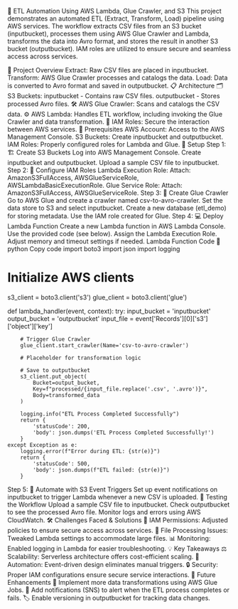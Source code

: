 
🚀 ETL Automation Using AWS Lambda, Glue Crawler, and S3
This project demonstrates an automated ETL (Extract, Transform, Load) pipeline using AWS services. The workflow extracts CSV files from an S3 bucket (inputbucket), processes them using AWS Glue Crawler and Lambda, transforms the data into Avro format, and stores the result in another S3 bucket (outputbucket). IAM roles are utilized to ensure secure and seamless access across services.

🌟 Project Overview
Extract: Raw CSV files are placed in inputbucket.
Transform: AWS Glue Crawler processes and catalogs the data.
Load: Data is converted to Avro format and saved in outputbucket.
📋 Architecture
🗂️ S3 Buckets:
inputbucket - Contains raw CSV files.
outputbucket - Stores processed Avro files.
🛠️ AWS Glue Crawler: Scans and catalogs the CSV data.
⚙️ AWS Lambda: Handles ETL workflow, including invoking the Glue Crawler and data transformation.
🔐 IAM Roles: Secure the interaction between AWS services.
🔧 Prerequisites
AWS Account: Access to the AWS Management Console.
S3 Buckets: Create inputbucket and outputbucket.
IAM Roles: Properly configured roles for Lambda and Glue.
🚀 Setup
Step 1: 🏗️ Create S3 Buckets
Log into AWS Management Console.
Create inputbucket and outputbucket.
Upload a sample CSV file to inputbucket.
Step 2: 🔐 Configure IAM Roles
Lambda Execution Role:
Attach: AmazonS3FullAccess, AWSGlueServiceRole, AWSLambdaBasicExecutionRole.
Glue Service Role:
Attach: AmazonS3FullAccess, AWSGlueServiceRole.
Step 3: 🔄 Create Glue Crawler
Go to AWS Glue and create a crawler named csv-to-avro-crawler.
Set the data store to S3 and select inputbucket.
Create a new database (etl_demo) for storing metadata.
Use the IAM role created for Glue.
Step 4: 💻 Deploy Lambda Function
Create a new Lambda function in AWS Lambda Console.
Use the provided code (see below).
Assign the Lambda Execution Role.
Adjust memory and timeout settings if needed.
Lambda Function Code 📄
python
Copy code
import boto3
import json
import logging

# Initialize AWS clients
s3_client = boto3.client('s3')
glue_client = boto3.client('glue')

def lambda_handler(event, context):
    try:
        input_bucket = 'inputbucket'
        output_bucket = 'outputbucket'
        input_file = event['Records'][0]['s3']['object']['key']

        # Trigger Glue Crawler
        glue_client.start_crawler(Name='csv-to-avro-crawler')
        
        # Placeholder for transformation logic
        
        # Save to outputbucket
        s3_client.put_object(
            Bucket=output_bucket,
            Key=f"processed/{input_file.replace('.csv', '.avro')}",
            Body=transformed_data
        )
        
        logging.info("ETL Process Completed Successfully")
        return {
            'statusCode': 200,
            'body': json.dumps('ETL Process Completed Successfully!')
        }
    except Exception as e:
        logging.error(f"Error during ETL: {str(e)}")
        return {
            'statusCode': 500,
            'body': json.dumps(f"ETL failed: {str(e)}")
        }
Step 5: 🔄 Automate with S3 Event Triggers
Set up event notifications on inputbucket to trigger Lambda whenever a new CSV is uploaded.
🧪 Testing the Workflow
Upload a sample CSV file to inputbucket.
Check outputbucket to see the processed Avro file.
Monitor logs and errors using AWS CloudWatch.
🛠️ Challenges Faced & Solutions
🔐 IAM Permissions:
Adjusted policies to ensure secure access across services.
📏 File Processing Issues:
Tweaked Lambda settings to accommodate large files.
📊 Monitoring:
Enabled logging in Lambda for easier troubleshooting.
💡 Key Takeaways
⚖️ Scalability: Serverless architecture offers cost-efficient scaling.
🤖 Automation: Event-driven design eliminates manual triggers.
🔒 Security: Proper IAM configurations ensure secure service interactions.
🚀 Future Enhancements
🔄 Implement more data transformations using AWS Glue Jobs.
🔔 Add notifications (SNS) to alert when the ETL process completes or fails.
🏷️ Enable versioning in outputbucket for tracking data changes.
